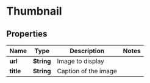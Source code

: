
# Thumbnail

## Properties
Name | Type | Description | Notes
------------ | ------------- | ------------- | -------------
**url** | **String** | Image to display | 
**title** | **String** | Caption of the image | 



